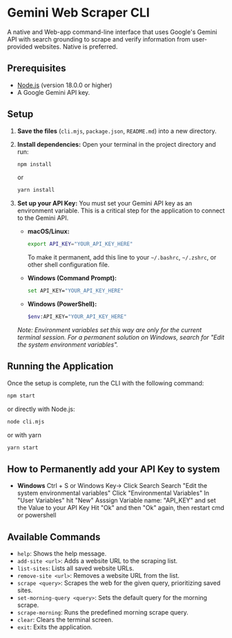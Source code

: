 # Gemini Web Scraper CLI

A native and Web-app command-line interface that uses Google's Gemini API with search grounding to scrape and verify information from user-provided websites. Native is preferred.

## Prerequisites

- [Node.js](https://nodejs.org/) (version 18.0.0 or higher)
- A Google Gemini API key.

## Setup

1.  **Save the files** (`cli.mjs`, `package.json`, `README.md`) into a new directory.

2.  **Install dependencies:**
    Open your terminal in the project directory and run:
    ```bash
    npm install
    ```
     or
    ```bash
    yarn install
    ```
    
4.  **Set up your API Key:**
    You must set your Gemini API key as an environment variable. This is a critical step for the application to connect to the Gemini API.

    -   **macOS/Linux:**
        ```bash
        export API_KEY="YOUR_API_KEY_HERE"
        ```
        To make it permanent, add this line to your `~/.bashrc`, `~/.zshrc`, or other shell configuration file.

    -   **Windows (Command Prompt):**
        ```bash
        set API_KEY="YOUR_API_KEY_HERE"
        ```

    -   **Windows (PowerShell):**
        ```bash
        $env:API_KEY="YOUR_API_KEY_HERE"
        ```
    *Note: Environment variables set this way are only for the current terminal session. For a permanent solution on Windows, search for "Edit the system environment variables".*

## Running the Application

Once the setup is complete, run the CLI with the following command:

```bash
npm start
```

or directly with Node.js:

```bash
node cli.mjs
```
or with yarn 

```bash
yarn start
```

## How to Permanently add your API Key to system 
-    **Windows**
     Ctrl + S or Windows Key-> Click Search
     Search "Edit the system environmental variables"
     Click "Environmental Variables"
     In "User Variables" hit "New"
     Asssign Variable name: "API_KEY" and set the Value to your API Key
     Hit "Ok" and then "Ok" again, then restart cmd or powershell
## Available Commands

-   `help`: Shows the help message.
-   `add-site <url>`: Adds a website URL to the scraping list.
-   `list-sites`: Lists all saved website URLs.
-   `remove-site <url>`: Removes a website URL from the list.
-   `scrape <query>`: Scrapes the web for the given query, prioritizing saved sites.
-   `set-morning-query <query>`: Sets the default query for the morning scrape.
-   `scrape-morning`: Runs the predefined morning scrape query.
-   `clear`: Clears the terminal screen.
-   `exit`: Exits the application.
